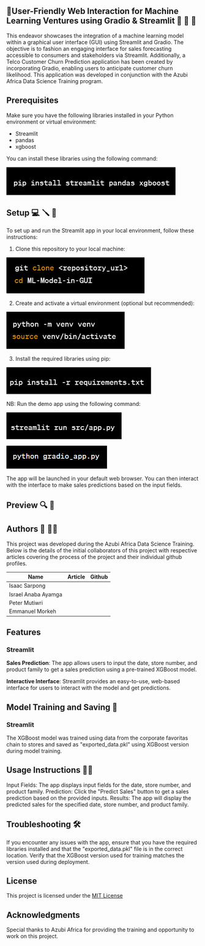 ## 🚀User-Friendly Web Interaction for Machine Learning Ventures using Gradio & Streamlit 🤖 🚀 🚀

This endeavor showcases the integration of a machine learning model within a graphical user interface (GUI) using Streamlit and Gradio. The objective is to fashion an engaging interface for sales forecasting accessible to consumers and stakeholders via Streamlit. Additionally, a Telco Customer Churn Prediction application has been created by incorporating Gradio, enabling users to anticipate customer churn likelihood. This application was developed in conjunction with the Azubi Africa Data Science Training program.

## Prerequisites

Make sure you have the following libraries installed in your Python environment or virtual environment:

* Streamlit
* pandas
* xgboost

You can install these libraries using the following command:

![Image1](Images/Image1.png)

## Setup 💻 🪛 🔧

To set up and run the Streamlit app in your local environment, follow these instructions:

1. Clone this repository to your local machine:

![git_clone](Images/Image2.png)

2. Create and activate a virtual environment (optional but recommended):

![venv](Images/Image3.png)

3. Install the required libraries using pip:

![requiremnt](Images/Image4.png)

NB: Run the demo app using the following command:

![run_app](Images/Image5.png)

![run_app](Images/GradioRun.png)

The app will be launched in your default web browser. You can then interact with the interface to make sales predictions based on the input fields.

## Preview 🔍 🤖

## Authors 📖 🧑‍🎓

This project was developed during the Azubi Africa Data Science Training. Below is the details of the initial collaborators of this project with respective articles covering the process of the project and their individual github profiles.

| Name                | Article | Github |
| ------------------- | ------- | ------ |
| Isaac Sarpong       |         |        |
| Israel Anaba Ayamga |         |        |
| Peter Mutiwri       |         |        |
| Emmanuel Morkeh     |         |        |

## Features

### Streamlit

**Sales Prediction**: The app allows users to input the date, store number, and product family to get a sales prediction using a pre-trained XGBoost model.

**Interactive Interface**: Streamlit provides an easy-to-use, web-based interface for users to interact with the model and get predictions.

## Model Training and Saving 🤖

### Streamlit

The XGBoost model was trained using data from the corporate favoritas chain to stores and saved as "exported_data.pkl" using XGBoost version during model training.

## Usage Instructions 🧑‍🏫

Input Fields: The app displays input fields for the date, store number, and product family.
Prediction: Click the "Predict Sales" button to get a sales prediction based on the provided inputs.
Results: The app will display the predicted sales for the specified date, store number, and product family.

## Troubleshooting 🛠️

If you encounter any issues with the app, ensure that you have the required libraries installed and that the "exported_data.pkl" file is in the correct location.
Verify that the XGBoost version used for training matches the version used during deployment.

## License

This project is licensed under the [MIT License](LICENSE)

## Acknowledgments

Special thanks to Azubi Africa for providing the training and opportunity to work on this project.
